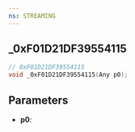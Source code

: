 ```yaml
---
ns: STREAMING
---
```

## _0xF01D21DF39554115

```c
// 0xF01D21DF39554115
void _0xF01D21DF39554115(Any p0);
```

## Parameters
* **p0**:

